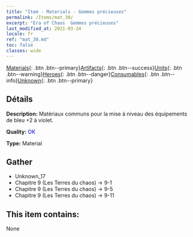 ```yaml
---
title: "Item - Materials - Gemmes précieuses"
permalink: /Items/mat_30/
excerpt: "Era of Chaos  Gemmes précieuses"
last_modified_at: 2021-03-24
locale: fr
ref: "mat_30.md"
toc: false
classes: wide
---
```

 [Materials](/fr/Items/){: .btn .btn--primary}[Artifacts](/fr/Items/Artifacts/){: .btn .btn--success}[Units](/fr/Items/Units/){: .btn .btn--warning}[Heroes](/fr/Items/Heroes/){: .btn .btn--danger}[Consumables](/fr/Items/Consumables/){: .btn .btn--info}[Unknown](/fr/Items/Unknown/){: .btn .btn--primary}

## Détails
 **Description:** Matériaux communs pour la mise à niveau des équipements de bleu +2 à violet.

 **Quality:** <span style="color: #0000CD">OK</span>

 **Type:** Material

## Gather

*    Unknown_17 
*    Chapitre 9 (Les Terres du chaos) -> 9-1 
*    Chapitre 9 (Les Terres du chaos) -> 9-5 
*    Chapitre 9 (Les Terres du chaos) -> 9-11 

## This item contains:

  None

